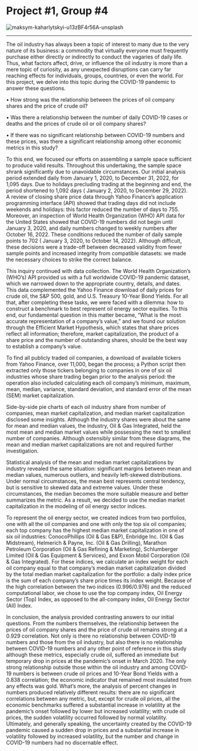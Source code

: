 # Project #1, Group #4
![maksym-kaharlytskyi-u13zBF4r56A-unsplash](https://github.com/SIWhang213/Project-1-group-4/assets/137141385/500f11cf-8bc1-478b-837d-383e914413e9)


-----
The oil industry has always been a topic of interest to many due to the very nature of its business: a commodity that virtually everyone must frequently purchase either directly or indirectly to conduct the vagaries of daily life.  Thus, what factors affect, drive, or influence the oil industry is more than a mere topic of curiosity, as any unexpected disruptions can carry far reaching effects for individuals, groups, countries, or even the world.  For this project, we delve into this topic during the COVID-19 pandemic to answer these questions.

•	How strong was the relationship between the prices of oil company shares and the price of crude oil?

•	Was there a relationship between the number of daily COVID-19 cases or deaths and the prices of crude oil or oil company shares?

•	If there was no significant relationship between COVID-19 numbers and these prices, was there a significant relationship among other economic metrics in this study?

To this end, we focused our efforts on assembling a sample space sufficient to produce valid results.  Throughout this undertaking, the sample space shrank significantly due to unavoidable circumstances.  Our initial analysis period extended daily from January 1, 2020, to December 31, 2022, for 1,095 days.  Due to holidays precluding trading at the beginning and end, the period shortened to 1,092 days ( January 2, 2020, to December 29, 2022).  A review of closing share price data through Yahoo Finance’s application programming interface (API) showed that trading days did not include weekends and holidays: this factor reduced the number of days to 755.  Moreover, an inspection of World Health Organization (WHO) API data for the United States showed that COVID-19 numbers did not begin until January 3, 2020, and daily numbers changed to weekly numbers after October 16, 2022.  These conditions reduced the number of daily sample points to 702 ( January 3, 2020, to October 14, 2022).  Although difficult, these decisions were a trade-off between decreased validity from fewer sample points and increased integrity from compatible datasets: we made the necessary choices to strike the correct balance.

This inquiry continued with data collection.  The World Health Organization’s (WHO’s) API provided us with a full worldwide COVID-19 pandemic dataset, which we narrowed down to the appropriate country, details, and dates.  This data complemented the Yahoo Finance download of daily prices for crude oil, the S&P 500, gold, and U.S. Treasury 10-Year Bond Yields.  For all that, after completing these tasks, we were faced with a dilemma: how to construct a benchmark to best represent oil energy sector equities.  To this end, our fundamental question in this matter became, “What is the most accurate representation of a company’s value,” and we found our solution through the Efficient Market Hypothesis, which states that share prices reflect all information; therefore, market capitalization, the product of a share price and the number of outstanding shares, should be the best way to establish a company’s value.  

To find all publicly traded oil companies, a download of available tickers from Yahoo Finance, over 11,000, began the process; a Python script then extracted only those tickers belonging to companies in one of six oil industries whose share trading began prior to the analysis period: the operation also included calculating each oil company’s minimum, maximum, mean, median, variance, standard deviation, and standard error of the mean (SEM) market capitalization.  

Side-by-side pie charts of each oil industry share from number of companies, mean market capitalization, and median market capitalization disclosed some insights.  Although the industry shares were about the same for mean and median values, the industry, Oil & Gas Integrated, held the most mean and median market values while possessing  the next to smallest number of companies.  Although ostensibly similar from these diagrams, the mean and median market capitalizations are not and required further investigation.

Statistical analysis of the mean and median market capitalizations by industry revealed the same situation: significant margins between mean and median values, numerous outliers, and heavily left-skewed distributions.  Under normal circumstances, the mean best represents central tendency, but is sensitive to skewed data and extreme values.  Under these circumstances, the median becomes the more suitable measure and better summarizes the metric.  As a result, we decided to use the median market capitalization in the modeling of oil energy sector indices.  

To represent the oil energy sector, we created indices from two portfolios, one with all the oil companies and one with only the top six oil companies; each top company has the highest median market capitalization in one of six oil industries: ConocoPhillips (Oil & Gas E&P), Enbridge Inc. (Oil & Gas Midstream), Helmerich & Payne, Inc. (Oil & Gas Drilling), Marathon Petroleum Corporation (Oil & Gas Refining & Marketing), Schlumberger Limited (Oil & Gas Equipment & Services), and Exxon Mobil Corporation (Oil & Gas Integrated).  For these indices, we calculate an index weight for each oil company equal to that company’s median market capitalization divided by the total median market capitalization for the portfolio: a daily index price is the sum of each company’s share price times its index weight.  Because of the high correlation between the two indices (0.996/0.976) and the reduced computational labor, we chose to use the top company index, Oil Energy Sector (Top) Index, as opposed to the all-company index, Oil Energy Sector (All) Index.

In conclusion, the analysis provided contrasting answers to our initial questions.  From the numbers themselves, the relationship between the prices of oil company shares and the price of crude oil remains strong at a 0.929 correlation.  Not only is there no relationship between COVID-19 numbers and those from the oil industry, but also there is no relationship between COVID-19 numbers and any other point of reference in this study although these metrics, especially crude oil, suffered an immediate but temporary drop in prices at the pandemic’s onset in March 2020.  The only strong relationship outside those within the oil industry and among COVID-19 numbers is between crude oil prices and 10-Year Bond Yields with a 0.838 correlation; the economic indicator that remained most insulated from any effects was gold.  What’s more, the analysis of percent changes in numbers produced relatively different results: there are no significant correlations between any metric, but, except for crude oil prices, all the economic benchmarks suffered a substantial increase in volatility at the pandemic’s onset followed by lower but increased volatility; with crude oil prices, the sudden volatility occurred followed by normal volatility.  Ultimately, and generally speaking, the uncertainty created by the COVID-19 pandemic caused a sudden drop in prices and a substantial increase in volatility followed by increased volatility, but the number and change in COVID-19 numbers had no discernable effect.
